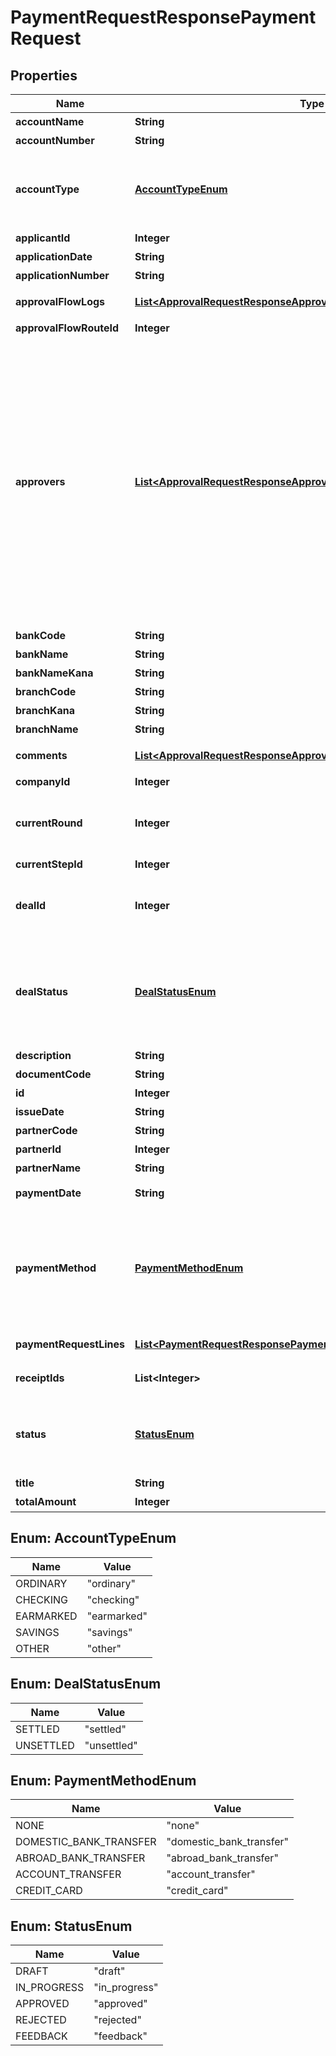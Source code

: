 

# PaymentRequestResponsePaymentRequest


## Properties

| Name | Type | Description | Notes |
|------------ | ------------- | ------------- | -------------|
|**accountName** | **String** | 受取人名（カナ） |  |
|**accountNumber** | **String** | 口座番号 |  |
|**accountType** | [**AccountTypeEnum**](#AccountTypeEnum) | 口座種別(ordinary:普通、checking:当座、earmarked:納税準備預金、savings:貯蓄、other:その他) |  |
|**applicantId** | **Integer** | 申請者のユーザーID |  |
|**applicationDate** | **String** | 申請日 (yyyy-mm-dd) |  |
|**applicationNumber** | **String** | 申請No. |  |
|**approvalFlowLogs** | [**List&lt;ApprovalRequestResponseApprovalRequestApprovalFlowLogs&gt;**](ApprovalRequestResponseApprovalRequestApprovalFlowLogs.md) | 支払依頼の承認履歴（配列） |  |
|**approvalFlowRouteId** | **Integer** | 申請経路ID |  |
|**approvers** | [**List&lt;ApprovalRequestResponseApprovalRequestApprovers&gt;**](ApprovalRequestResponseApprovalRequestApprovers.md) | 承認者（配列）   承認ステップのresource_typeがunspecified (指定なし)の場合はapproversはレスポンスに含まれません。   しかし、resource_typeがunspecifiedの承認ステップにおいて誰かが承認・却下・差し戻しのいずれかのアクションを取った後は、   approversはレスポンスに含まれるようになります。   その場合approversにはアクションを行ったステップのIDとアクションを行ったユーザーのIDが含まれます。 |  |
|**bankCode** | **String** | 銀行コード |  |
|**bankName** | **String** | 銀行名 |  |
|**bankNameKana** | **String** | 銀行名（カナ） |  |
|**branchCode** | **String** | 支店番号 |  |
|**branchKana** | **String** | 支店名（カナ） |  |
|**branchName** | **String** | 支店名 |  |
|**comments** | [**List&lt;ApprovalRequestResponseApprovalRequestComments&gt;**](ApprovalRequestResponseApprovalRequestComments.md) | 支払依頼のコメント一覧（配列） |  |
|**companyId** | **Integer** | 事業所ID |  |
|**currentRound** | **Integer** | 現在のround。差し戻し等により申請がstepの最初からやり直しになるとroundの値が増えます。 |  |
|**currentStepId** | **Integer** | 現在承認ステップID |  |
|**dealId** | **Integer** | 取引ID (申請ステータス:statusがapprovedで、取引が存在する時のみdeal_idが表示されます) |  |
|**dealStatus** | [**DealStatusEnum**](#DealStatusEnum) | 取引ステータス (申請ステータス:statusがapprovedで、取引が存在する時のみdeal_statusが表示されます settled:支払済み, unsettled:支払待ち) |  |
|**description** | **String** | 備考 |  |
|**documentCode** | **String** | 請求書番号 |  |
|**id** | **Integer** | 支払依頼ID |  |
|**issueDate** | **String** | 発生日 (yyyy-mm-dd) |  |
|**partnerCode** | **String** | 取引先コード |  [optional] |
|**partnerId** | **Integer** | 取引先ID |  |
|**partnerName** | **String** | 取引先名 |  |
|**paymentDate** | **String** | 支払期限 (yyyy-mm-dd) |  |
|**paymentMethod** | [**PaymentMethodEnum**](#PaymentMethodEnum) | 支払方法(none: 指定なし, domestic_bank_transfer: 国内振込, abroad_bank_transfer: 国外振込, account_transfer: 口座振替, credit_card: クレジットカード) |  |
|**paymentRequestLines** | [**List&lt;PaymentRequestResponsePaymentRequestPaymentRequestLines&gt;**](PaymentRequestResponsePaymentRequestPaymentRequestLines.md) | 支払依頼の項目行一覧（配列） |  |
|**receiptIds** | **List&lt;Integer&gt;** | 証憑ファイルID（ファイルボックスのファイルID） |  |
|**status** | [**StatusEnum**](#StatusEnum) | 申請ステータス(draft:下書き, in_progress:申請中, approved:承認済, rejected:却下, feedback:差戻し) |  |
|**title** | **String** | 申請タイトル |  |
|**totalAmount** | **Integer** | 合計金額 |  |



## Enum: AccountTypeEnum

| Name | Value |
|---- | -----|
| ORDINARY | &quot;ordinary&quot; |
| CHECKING | &quot;checking&quot; |
| EARMARKED | &quot;earmarked&quot; |
| SAVINGS | &quot;savings&quot; |
| OTHER | &quot;other&quot; |



## Enum: DealStatusEnum

| Name | Value |
|---- | -----|
| SETTLED | &quot;settled&quot; |
| UNSETTLED | &quot;unsettled&quot; |



## Enum: PaymentMethodEnum

| Name | Value |
|---- | -----|
| NONE | &quot;none&quot; |
| DOMESTIC_BANK_TRANSFER | &quot;domestic_bank_transfer&quot; |
| ABROAD_BANK_TRANSFER | &quot;abroad_bank_transfer&quot; |
| ACCOUNT_TRANSFER | &quot;account_transfer&quot; |
| CREDIT_CARD | &quot;credit_card&quot; |



## Enum: StatusEnum

| Name | Value |
|---- | -----|
| DRAFT | &quot;draft&quot; |
| IN_PROGRESS | &quot;in_progress&quot; |
| APPROVED | &quot;approved&quot; |
| REJECTED | &quot;rejected&quot; |
| FEEDBACK | &quot;feedback&quot; |



